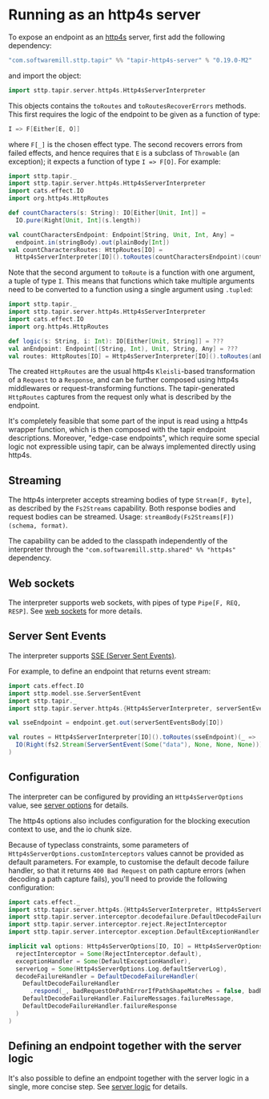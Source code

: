 # Running as an http4s server

To expose an endpoint as an [http4s](https://http4s.org) server, first add the following 
dependency:

```scala
"com.softwaremill.sttp.tapir" %% "tapir-http4s-server" % "0.19.0-M2"
```

and import the object:

```scala
import sttp.tapir.server.http4s.Http4sServerInterpreter
```

This objects contains the `toRoutes` and `toRoutesRecoverErrors` methods. This first requires the 
logic of the endpoint to be given as a function of type:

```scala
I => F[Either[E, O]]
```

where `F[_]` is the chosen effect type. The second recovers errors from failed effects, and hence requires that `E` is 
a subclass of `Throwable` (an exception); it expects a function of type `I => F[O]`. For example:

```scala
import sttp.tapir._
import sttp.tapir.server.http4s.Http4sServerInterpreter
import cats.effect.IO
import org.http4s.HttpRoutes

def countCharacters(s: String): IO[Either[Unit, Int]] = 
  IO.pure(Right[Unit, Int](s.length))

val countCharactersEndpoint: Endpoint[String, Unit, Int, Any] = 
  endpoint.in(stringBody).out(plainBody[Int])
val countCharactersRoutes: HttpRoutes[IO] = 
  Http4sServerInterpreter[IO]().toRoutes(countCharactersEndpoint)(countCharacters _)
```

Note that the second argument to `toRoute` is a function with one argument, a tuple of type `I`. This means that 
functions which take multiple arguments need to be converted to a function using a single argument using `.tupled`:

```scala
import sttp.tapir._
import sttp.tapir.server.http4s.Http4sServerInterpreter
import cats.effect.IO
import org.http4s.HttpRoutes

def logic(s: String, i: Int): IO[Either[Unit, String]] = ???
val anEndpoint: Endpoint[(String, Int), Unit, String, Any] = ???  
val routes: HttpRoutes[IO] = Http4sServerInterpreter[IO]().toRoutes(anEndpoint)((logic _).tupled)
```

The created `HttpRoutes` are the usual http4s `Kleisli`-based transformation of a `Request` to a `Response`, and can 
be further composed using http4s middlewares or request-transforming functions. The tapir-generated `HttpRoutes`
captures from the request only what is described by the endpoint.

It's completely feasible that some part of the input is read using a http4s wrapper function, which is then composed
with the tapir endpoint descriptions. Moreover, "edge-case endpoints", which require some special logic not expressible 
using tapir, can be always implemented directly using http4s.

## Streaming

The http4s interpreter accepts streaming bodies of type `Stream[F, Byte]`, as described by the `Fs2Streams`
capability. Both response bodies and request bodies can be streamed. Usage: `streamBody(Fs2Streams[F])(schema, format)`.

The capability can be added to the classpath independently of the interpreter through the 
`"com.softwaremill.sttp.shared" %% "http4s"` dependency.

## Web sockets

The interpreter supports web sockets, with pipes of type `Pipe[F, REQ, RESP]`. See [web sockets](../endpoint/websockets.md) 
for more details.

## Server Sent Events

The interpreter supports [SSE (Server Sent Events)](https://developer.mozilla.org/en-US/docs/Web/API/Server-sent_events/Using_server-sent_events).

For example, to define an endpoint that returns event stream:

```scala
import cats.effect.IO
import sttp.model.sse.ServerSentEvent
import sttp.tapir._
import sttp.tapir.server.http4s.{Http4sServerInterpreter, serverSentEventsBody}

val sseEndpoint = endpoint.get.out(serverSentEventsBody[IO])

val routes = Http4sServerInterpreter[IO]().toRoutes(sseEndpoint)(_ =>
  IO(Right(fs2.Stream(ServerSentEvent(Some("data"), None, None, None))))
)
```

## Configuration

The interpreter can be configured by providing an `Http4sServerOptions` value, see
[server options](options.md) for details.

The http4s options also includes configuration for the blocking execution context to use, and the io chunk size.

Because of typeclass constraints, some parameters of `Http4sServerOptions.customInterceptors` values cannot be provided 
as default parameters. For example, to customise the default decode failure handler, so that it returns 
`400 Bad Request` on path capture errors (when decoding a path capture fails), you'll need to provide the following 
configuration:

```scala
import cats.effect._
import sttp.tapir.server.http4s.{Http4sServerInterpreter, Http4sServerOptions}
import sttp.tapir.server.interceptor.decodefailure.DefaultDecodeFailureHandler
import sttp.tapir.server.interceptor.reject.RejectInterceptor
import sttp.tapir.server.interceptor.exception.DefaultExceptionHandler

implicit val options: Http4sServerOptions[IO, IO] = Http4sServerOptions.customInterceptors[IO, IO](
  rejectInterceptor = Some(RejectInterceptor.default),
  exceptionHandler = Some(DefaultExceptionHandler),
  serverLog = Some(Http4sServerOptions.Log.defaultServerLog),
  decodeFailureHandler = DefaultDecodeFailureHandler(
    DefaultDecodeFailureHandler
      .respond(_, badRequestOnPathErrorIfPathShapeMatches = false, badRequestOnPathInvalidIfPathShapeMatches = true),
    DefaultDecodeFailureHandler.FailureMessages.failureMessage,
    DefaultDecodeFailureHandler.failureResponse
  )
)
```

## Defining an endpoint together with the server logic

It's also possible to define an endpoint together with the server logic in a single, more concise step. See
[server logic](logic.md) for details.
